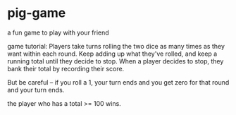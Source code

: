 # pig-game
a fun game to play with your friend

game tutorial:
Players take turns rolling the two dice as many times as they want within each round. Keep adding up what they've rolled, and keep a running total until they decide to stop. When a player decides to stop, they bank their total by recording their score.

But be careful – if you roll a 1, your turn ends and you get zero for that round and your turn ends.

the player who has a total >= 100 wins.
